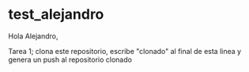 # test_alejandro

Hola Alejandro, 


Tarea 1; clona este repositorio, escribe "clonado" al final de esta linea y genera un push al repositorio clonado
